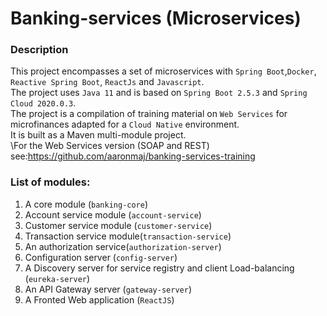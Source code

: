 # Banking-services (Microservices)

### Description

This project encompasses a set of microservices with `Spring Boot`,`Docker`, `Reactive Spring Boot`, `ReactJs` and `Javascript`. \
The project uses `Java 11` and is based on `Spring Boot 2.5.3` and `Spring Cloud 2020.0.3`.\
The project is a compilation of training material on `Web Services`  for microfinances adapted for a `Cloud Native` environment. \
It is built as a Maven multi-module project.\
\For the Web Services version (SOAP and REST) see:https://github.com/aaronmaj/banking-services-training

### List of modules:
1. A core module (`banking-core`)
2. Account service module (`account-service`)
3. Customer service module (`customer-service`)
4. Transaction service module(`transaction-service`)
5. An authorization service(`authorization-server`)
6. Configuration server (`config-server`)
7. A Discovery server for service registry and client Load-balancing (`eureka-server`)
8. An API Gateway server (`gateway-server`)
9. A Fronted Web application (`ReactJS`) 
